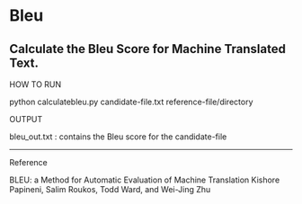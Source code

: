 # Bleu

Calculate the Bleu Score for Machine Translated Text.
-----------------------
HOW TO RUN

python calculatebleu.py candidate-file.txt reference-file/directory

OUTPUT

bleu_out.txt : contains the Bleu score for the candidate-file

------------------------
Reference

BLEU: a Method for Automatic Evaluation of Machine Translation
Kishore Papineni, Salim Roukos, Todd Ward, and Wei-Jing Zhu